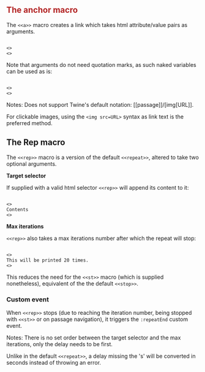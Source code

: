 <h2 style='color:FireBrick;'>The anchor macro </h2>

The `<<a>>` macro creates a link which takes html attribute/value pairs as arguments.

<code>
<<a "Link text" attribute value...>>
<</a>>
</code>

Note that arguments do not need quotation marks, as such naked variables can be used as is:

<code>
<<a "Link text" id $var class someClass style color:red;>>
<</a>>
</code>

Notes:
Does not support Twine's default notation: [[passage]]/[img[URL]]. 

For clickable images, using the `<img src=URL>` syntax as link text is the preferred method.

<h2>The Rep macro </h2>

The `<<rep>>` macro is a version of the default `<<repeat>>`, altered to take two optional arguments.
	
<b> Target selector </b>

If supplied with a valid html selector `<<rep>>` will append its content to it:

<code>
<<rep 0.2s #target>>
Contents
<</rep>>
</code>

<b>Max iterations </b>

`<<rep>>` also takes a max iterations number after which the repeat will stop:

<code>
<<rep 0.2s 20>>
This will be printed 20 times.
<</rep>>
</code>

This reduces the need for the `<<st>>` macro (which is supplied nonetheless), equivalent of the the default `<<stop>>`.

<h3> Custom event </h3>

When `<<rep>>` stops (due to reaching the iteration number, being stopped with `<<st>>` or on passage navigation), it triggers the `:repeatEnd` custom event.

Notes:
There is no set order between the target selector and the max iterations, only the delay needs to be first.

Unlike in the default `<<repeat>>`, a delay missing the 's' will be converted in seconds instead of throwing an error.


